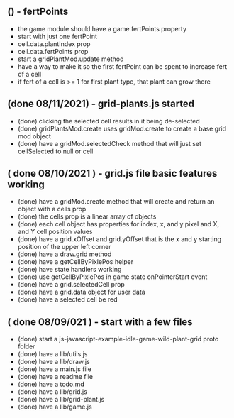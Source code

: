 
## () - fertPoints
* the game module should have a game.fertPoints property
* start with just one fertPoint
* cell.data.plantIndex prop
* cell.data.fertPoints prop
* start a gridPlantMod.update method
* have a way to make it so the first fertPoint can be spent to increase fert of a cell
* if fert of a cell is >= 1 for first plant type, that plant can grow there

## (done 08/11/2021) - grid-plants.js started
* (done) clicking the selected cell results in it being de-selected
* (done) gridPlantsMod.create uses gridMod.create to create a base grid mod object
* (done) have a gridMod.selectedCheck method that will just set cellSelected to null or cell

## ( done 08/10/2021 ) - grid.js file basic features working
* (done) have a gridMod.create method that will create and return an object with a cells prop
* (done) the cells prop is a linear array of objects
* (done) each cell object has properties for index, x, and y pixel and X, and Y cell position values
* (done) have a grid.xOffset and grid.yOffset that is the x and y starting position of the upper left corner
* (done) have a draw.grid method
* (done) have a getCellByPixlePos helper
* (done) have state handlers working
* (done) use getCellByPixlePos in game state onPointerStart event
* (done) have a grid.selectedCell prop
* (done) have a grid.data object for user data
* (done) have a selected cell be red

## ( done 08/09/021 ) - start with a few files
* (done) start a js-javascript-example-idle-game-wild-plant-grid proto folder
* (done) have a lib/utils.js
* (done) have a lib/draw.js
* (done) have a main.js file
* (done) have a readme file
* (done) have a todo.md
* (done) have a lib/grid.js
* (done) have a lib/grid-plant.js
* (done) have a lib/game.js
